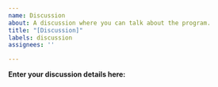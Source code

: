 ```yaml
---
name: Discussion
about: A discussion where you can talk about the program.
title: "[Discussion]"
labels: discussion
assignees: ''

---
```


<!-- This is a discussion. -->
**Enter your discussion details here:**
